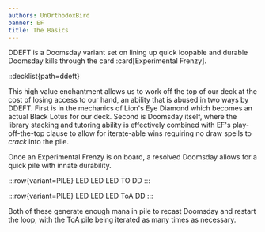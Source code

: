 ```yaml
---
authors: UnOrthodoxBird
banner: EF
title: The Basics
---
```


DDEFT is a Doomsday variant set on lining up quick loopable and durable Doomsday
kills through the card :card[Experimental Frenzy].

::decklist{path=ddeft}

This high value enchantment allows us to work off the top of our deck at the
cost of losing access to our hand, an ability that is abused in two ways by
DDEFT. First is in the mechanics of Lion's Eye Diamond which becomes an actual
Black Lotus for our deck. Second is Doomsday itself, where the library stacking
and tutoring ability is effectively combined with EF's play-off-the-top clause
to allow for iterate-able wins requiring no draw spells to _crack_ into the
pile.

Once an Experimental Frenzy is on board, a resolved Doomsday allows for a quick
pile with innate durability.

:::row{variant=PILE}
LED
LED
LED
TO
DD
:::

:::row{variant=PILE}
LED
LED
LED
ToA
DD
:::

Both of these generate enough mana in pile to recast Doomsday and restart the
loop, with the ToA pile being iterated as many times as necessary.
